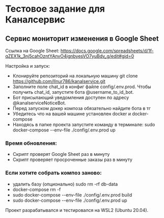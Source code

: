 # Тестовое задание для Каналсервис

## Сервис мониторит изменения в Google Sheet

Ссылка на Google Sheet: https://docs.google.com/spreadsheets/d/1f-qZEX1k_3nj5cahOzntYAnvO4ignbyesVO7yuBdv_g/edit#gid=0

Настройка и запуск:
* Клонируйте репозиторий на локальную машину git clone https://github.com/Ilnur786/kanalservice.git
* Заполните поле chat_id в конфиг файле config/.env.prod. Чтобы получить chat_id, запустите бота @username_to_id_bot.
* Бот присылающий уведомления доступен по адресу @kanalserviceNoticeBot.
* Перед запуском докер композа обязательно найдите бота в тг
* Убедитесь что на вашей машине установлен docker и docker-compose
* Находясь в папке проекта запустите команду в терминале: sudo docker-compose --env-file ./config/.env.prod up

### Время обновления:
- Скрипт проверят Google Sheet раз в минуту
- Скрипт проверяет просроченные заказы раз в минуту

### Если хотите собрать композ заново:
- удалить базу (опционально) sudo rm -rf db-data
- docker-compose rm -f
- sudo docker-compose --env-file ./config/.env.prod build
- sudo docker-compose --env-file ./config/.env.prod up

Проект разрабатывался и тестировался на WSL2 (Ubuntu 20.04).


